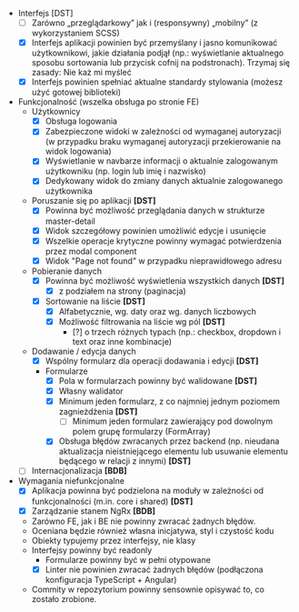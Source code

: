 - Interfejs [DST]
	- [ ] Zarówno „przeglądarkowy” jak i (responsywny) „mobilny” (z wykorzystaniem SCSS)
  - [x] Interfejs aplikacji powinien być przemyślany i jasno komunikować użytkownikowi, jakie działania podjął (np.: wyświetlanie aktualnego sposobu sortowania lub przycisk cofnij na podstronach). Trzymaj się zasady: Nie każ mi myśleć
  - [x] Interfejs powinien spełniać aktualne standardy stylowania (możesz użyć gotowej biblioteki)

- Funkcjonalność (wszelka obsługa po stronie FE)
	- Użytkownicy
		- [x] Obsługa logowania
		- [x] Zabezpieczone widoki w zależności od wymaganej autoryzacji (w przypadku braku wymaganej autoryzacji przekierowanie na widok logowania)
		- [x] Wyświetlanie w navbarze informacji o aktualnie zalogowanym użytkowniku (np. login lub imię i nazwisko)
		- [x] Dedykowany widok do zmiany danych aktualnie zalogowanego użytkownika
  - Poruszanie się po aplikacji **\[DST\]**
    - [x] Powinna być możliwość przeglądania danych w strukturze master-detail
    - [x] Widok szczegółowy powinien umożliwić edycje i usunięcie
    - [x] Wszelkie operacje krytyczne powinny wymagać potwierdzenia przez modal component
    - [x] Widok "Page not found" w przypadku nieprawidłowego adresu
  - Pobieranie danych
    - [x] Powinna być możliwość wyświetlenia wszystkich danych **\[DST\]**
    	- [x] z podziałem na strony (paginacja)
    - [x] Sortowanie na liście **\[DST\]**
    	- [x] Alfabetycznie, wg. daty oraz wg. danych liczbowych
      - [x] Możliwość filtrowania na liście wg pól **\[DST\]**
      	- [?] o trzech różnych typach (np.: checkbox, dropdown i text oraz inne kombinacje)
  - Dodawanie / edycja danych
  	- [x] Wspólny formularz dla operacji dodawania i edycji **\[DST\]**
    - Formularze
    	- [x] Pola w formularzach powinny być walidowane **\[DST\]**
      	- [x] Własny walidator
        - [x] Minimum jeden formularz, z co najmniej jednym poziomem zagnieżdżenia **\[DST\]**
        	- [ ] Minimum jeden formularz zawierający pod dowolnym polem grupę formularzy (FormArray)
        - [x] Obsługa błędów zwracanych przez backend (np. nieudana aktualizacja nieistniejącego elementu lub usuwanie elementu będącego w relacji z innymi) **\[DST\]**
  - [ ] Internacjonalizacja **\[BDB\]**

- Wymagania niefunkcjonalne
	- [x] Aplikacja powinna być podzielona na moduły w zależności od funkcjonalności (m.in. core i shared) **\[DST\]**
  - [x] Zarządzanie stanem NgRx **\[BDB\]**
  - Zarówno FE, jak i BE nie powinny zwracać żadnych błędów.
  - Oceniana będzie również własna inicjatywa, styl i czystość kodu
  - Obiekty typujemy przez interfejsy, nie klasy
  - Interfejsy powinny być readonly
  	- Formularze powinny być w pełni otypowane
    - [x] Linter nie powinien zwracać żadnych błędów (podłączona konfiguracja TypeScript + Angular)
  - Commity w repozytorium powinny sensownie opisywać to, co zostało zrobione.
